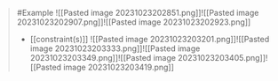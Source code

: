>	#Example 
>	![[Pasted image 20231023202851.png]]![[Pasted image 20231023202907.png]]![[Pasted image 20231023202923.png]]
>	- [[constraint(s)]]
>	![[Pasted image 20231023203201.png]]![[Pasted image 20231023203333.png]]![[Pasted image 20231023203349.png]]![[Pasted image 20231023203405.png]]![[Pasted image 20231023203419.png]]